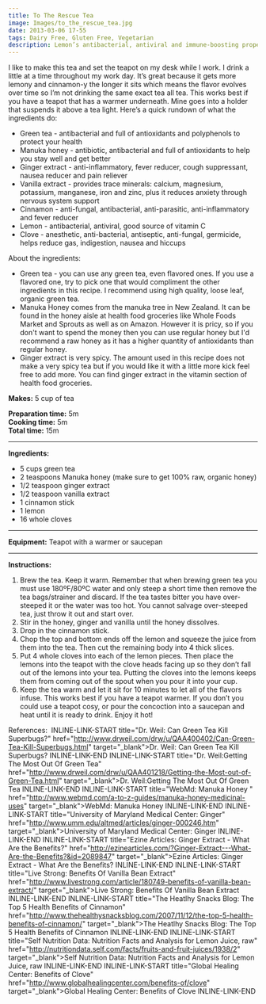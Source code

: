 ```yaml
---
title: To The Rescue Tea
image: Images/to_the_rescue_tea.jpg
date: 2013-03-06 17-55
tags: Dairy Free, Gluten Free, Vegetarian
description: Lemon’s antibacterial, antiviral and immune-boosting properties combined with green tea’s antioxidants, ginger’s nausea eliminating ability and cinnamon’s fever reducing powers make a tea that is designed to fight sickness and make you feel better, even if you aren’t sick.
---
```

I like to make this tea and set the teapot on my desk while I work. I drink a little at a time throughout my work day. It’s great because it gets more lemony and cinnamon-y the longer it sits which means the flavor evolves over time so I’m not drinking the same exact tea all tea. This works best if you have a teapot that has a warmer underneath. Mine goes into a holder that suspends it above a tea light. Here’s a quick rundown of what the ingredients do:
- Green tea -  antibacterial and full of antioxidants and polyphenols to protect your health
- Manuka honey - antibiotic, antibacterial and full of antioxidants to help you stay well and get better
- Ginger extract - anti-inflammatory, fever reducer, cough suppressant, nausea reducer and pain reliever
- Vanilla extract - provides trace minerals: calcium, magnesium, potassium, manganese, iron and zinc, plus it reduces anxiety through nervous system support
- Cinnamon - anti-fungal, antibacterial, anti-parasitic, anti-inflammatory and fever reducer
- Lemon - antibacterial, antiviral, good source of vitamin C 
- Clove - anesthetic, anti-bacterial, antiseptic, anti-fungal, germicide, helps reduce gas, indigestion, nausea and hiccups

About the ingredients:
- Green tea - you can use any green tea, even flavored ones. If you use a flavored one, try to pick one that would compliment the other ingredients in this recipe. I recommend using high quality, loose leaf, organic green tea. 
- Manuka Honey comes from the manuka tree in New Zealand. It can be found in the honey aisle at health food groceries like Whole Foods Market and Sprouts as well as on Amazon. However it is pricy, so if you don't want to spend the money then you can use regular honey but I'd recommend a raw honey as it has a higher quantity of antioxidants than regular honey. 
- Ginger extract is very spicy. The amount used in this recipe does not make a very spicy tea but if you would like it with a little more kick feel free to add more. You can find ginger extract in the vitamin section of health food groceries. 

**Makes:** 5 cup of tea

**Preparation time:** 5m  
**Cooking time:** 5m  
**Total time:** 15m

---

**Ingredients:**

- 5 cups green tea
- 2 teaspoons Manuka honey (make sure to get 100% raw, organic honey)
- 1/2 teaspoon ginger extract
- 1/2 teaspoon vanilla extract
- 1 cinnamon stick
- 1 lemon
- 16 whole cloves


---

**Equipment:** Teapot with a warmer or saucepan 

---

**Instructions:**

1. Brew the tea. Keep it warm. Remember that when brewing green tea you must use 180ºF/80ºC water and only steep a short time then remove the tea bags/strainer and discard. If the tea tastes bitter you have over-steeped it or the water was too hot. You cannot salvage over-steeped tea, just throw it out and start over.
1. Stir in the honey, ginger and vanilla until the honey dissolves. 
1. Drop in the cinnamon stick.
1. Chop the top and bottom ends off the lemon and squeeze the juice from them into the tea. Then cut the remaining body into 4 thick slices. 
1. Put 4 whole cloves into each of the lemon pieces. Then place the lemons into the teapot with the clove heads facing up so they don’t fall out of the lemons into your tea. Putting the cloves into the lemons keeps them from coming out of the spout when you pour it into your cup.
1. Keep the tea warm and let it sit for 10 minutes to let all of the flavors infuse. This works best if you have a teapot warmer. If you don’t you could use a teapot cosy, or pour the concoction into a saucepan and heat until it is ready to drink. Enjoy it hot! 


References:  INLINE-LINK-START title="Dr. Weil: Can Green Tea Kill Superbugs?" href="http://www.drweil.com/drw/u/QAA400402/Can-Green-Tea-Kill-Superbugs.html" target="_blank">Dr. Weil: Can Green Tea Kill Superbugs? INLINE-LINK-END INLINE-LINK-START title="Dr. Weil:Getting The Most Out Of Green Tea" href="http://www.drweil.com/drw/u/QAA401218/Getting-the-Most-out-of-Green-Tea.html" target="_blank">Dr. Weil:Getting The Most Out Of Green Tea INLINE-LINK-END INLINE-LINK-START title="WebMd: Manuka Honey " href="http://www.webmd.com/a-to-z-guides/manuka-honey-medicinal-uses" target="_blank">WebMd: Manuka Honey INLINE-LINK-END INLINE-LINK-START title="University of Maryland Medical Center: Ginger" href="http://www.umm.edu/altmed/articles/ginger-000246.htm" target="_blank">University of Maryland Medical Center: Ginger INLINE-LINK-END INLINE-LINK-START title="Ezine Articles: Ginger Extract - What Are the Benefits?" href="http://ezinearticles.com/?Ginger-Extract---What-Are-the-Benefits?&id=2089847" target="_blank">Ezine Articles: Ginger Extract - What Are the Benefits? INLINE-LINK-END INLINE-LINK-START title="Live Strong: Benefits Of Vanilla Bean Extract" href="http://www.livestrong.com/article/180749-benefits-of-vanilla-bean-extract/" target="_blank">Live Strong: Benefits Of Vanilla Bean Extract INLINE-LINK-END INLINE-LINK-START title="The Heatlhy Snacks Blog: The Top 5 Health Benefits of Cinnamon" href="http://www.thehealthysnacksblog.com/2007/11/12/the-top-5-health-benefits-of-cinnamon/" target="_blank">The Heatlhy Snacks Blog: The Top 5 Health Benefits of Cinnamon INLINE-LINK-END INLINE-LINK-START title="Self Nutrition Data: Nutrition Facts and Analysis for Lemon Juice, raw" href="http://nutritiondata.self.com/facts/fruits-and-fruit-juices/1938/2" target="_blank">Self Nutrition Data: Nutrition Facts and Analysis for Lemon Juice, raw INLINE-LINK-END INLINE-LINK-START title="Global Healing Center: Benefits of Clove" href="http://www.globalhealingcenter.com/benefits-of/clove" target="_blank">Global Healing Center: Benefits of Clove INLINE-LINK-END
